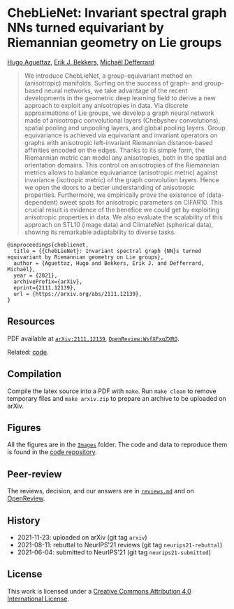 # ChebLieNet: Invariant spectral graph NNs turned equivariant by Riemannian geometry on Lie groups

[Hugo Aguettaz](https://www.linkedin.com/in/hugo-aguettaz),
[Erik J. Bekkers](https://erikbekkers.bitbucket.io),
[Michaël Defferrard](https://deff.ch)

> We introduce ChebLieNet, a group-equivariant method on (anisotropic) manifolds.
> Surfing on the success of graph- and group-based neural networks, we take advantage of the recent developments in the geometric deep learning field to derive a new approach to exploit any anisotropies in data.
> Via discrete approximations of Lie groups, we develop a graph neural network made of anisotropic convolutional layers (Chebyshev convolutions), spatial pooling and unpooling layers, and global pooling layers.
> Group equivariance is achieved via equivariant and invariant operators on graphs with anisotropic left-invariant Riemannian distance-based affinities encoded on the edges.
> Thanks to its simple form, the Riemannian metric can model any anisotropies, both in the spatial and orientation domains.
> This control on anisotropies of the Riemannian metrics allows to balance equivariance (anisotropic metric) against invariance (isotropic metric) of the graph convolution layers.
> Hence we open the doors to a better understanding of anisotropic properties.
> Furthermore, we empirically prove the existence of (data-dependent) sweet spots for anisotropic parameters on CIFAR10.
> This crucial result is evidence of the benefice we could get by exploiting anisotropic properties in data.
> We also evaluate the scalability of this approach on STL10 (image data) and ClimateNet (spherical data), showing its remarkable adaptability to diverse tasks.

```
@inproceedings{cheblienet,
  title = {{ChebLieNet}: Invariant spectral graph {NN}s turned equivariant by Riemannian geometry on Lie groups},
  author = {Aguettaz, Hugo and Bekkers, Erik J. and Defferrard, Michaël},
  year = {2021},
  archivePrefix={arXiv},
  eprint={2111.12139},
  url = {https://arxiv.org/abs/2111.12139},
}
```

## Resources

PDF available at [`arXiv:2111.12139`][arXiv], [`OpenReview:WsfXFxqZXRO`][OpenReview].

Related: [code].

[arXiv]: https://arxiv.org/abs/2111.12139
[OpenReview]: https://openreview.net/forum?id=WsfXFxqZXRO
[code]: https://github.com/haguettaz/ChebLieNet

## Compilation

Compile the latex source into a PDF with `make`.
Run `make clean` to remove temporary files and `make arxiv.zip` to prepare an archive to be uploaded on arXiv.

## Figures

All the figures are in the [`Images`](Images/) folder.
The code and data to reproduce them is found in the [code repository][code].

## Peer-review

The reviews, decision, and our answers are in [`reviews.md`](reviews.md) and on [OpenReview].

## History

* 2021-11-23: uploaded on arXiv (git tag `arxiv`)
* 2021-08-11: rebuttal to NeurIPS'21 reviews (git tag `neurips21-rebuttal`)
* 2021-06-04: submitted to NeurIPS'21 (git tag `neurips21-submitted`)

## License

This work is licensed under a [Creative Commons Attribution 4.0 International License](https://creativecommons.org/licenses/by/4.0/).
